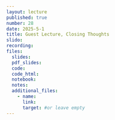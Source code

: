 ```yaml
---
layout: lecture
published: true
number: 28
date: 2025-5-1
title: Guest Lecture, Closing Thoughts
slido:
recording: 
files:
  slides: 
  pdf_slides:
  code:
  code_html:
  notebook: 
  notes:
  additional_files:
    - name:
      link:
      target: #or leave empty
---
```

